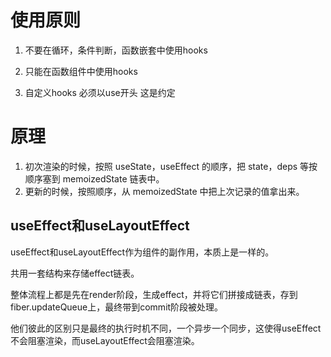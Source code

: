 # 使用原则

1. 不要在循环，条件判断，函数嵌套中使用hooks

2. 只能在函数组件中使用hooks

3. 自定义hooks 必须以use开头 这是约定

# 原理

1. 初次渲染的时候，按照 useState，useEffect 的顺序，把 state，deps 等按顺序塞到 memoizedState 链表中。
2. 更新的时候，按照顺序，从 memoizedState 中把上次记录的值拿出来。

## useEffect和useLayoutEffect

useEffect和useLayoutEffect作为组件的副作用，本质上是一样的。

共用一套结构来存储effect链表。

整体流程上都是先在render阶段，生成effect，并将它们拼接成链表，存到fiber.updateQueue上，最终带到commit阶段被处理。

他们彼此的区别只是最终的执行时机不同，一个异步一个同步，这使得useEffect不会阻塞渲染，而useLayoutEffect会阻塞渲染。

